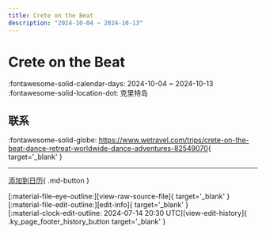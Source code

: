 ```yaml
---
title: Crete on the Beat
description: "2024-10-04 ~ 2024-10-13"
---
```


# Crete on the Beat 

:fontawesome-solid-calendar-days: 2024-10-04 ~ 2024-10-13  
:fontawesome-solid-location-dot: 克里特岛  

## 联系

:fontawesome-solid-globe: <https://www.wetravel.com/trips/crete-on-the-beat-dance-retreat-worldwide-dance-adventures-82549070>{ target='_blank' }  

---

[添加到日历](https://swing.news/ics/zh-Hans/2024/gr/crete-on-the-beat-2024.ics){ .md-button }

<div class="ky_page_footer" markdown>
<div class="ky_page_footer_trailing" markdown="span">
[:material-file-eye-outline:][view-raw-source-file]{ target='_blank' }
[:material-file-edit-outline:][edit-info]{ target='_blank' }
</div>
<div class="ky_page_footer_leading" markdown="span">
[:material-clock-edit-outline: 2024-07-14 20:30 UTC][view-edit-history]{ .ky_page_footer_history_button target='_blank' }
</div>
</div>

[view-raw-source-file]: https://github.com/swingdance/events/blob/main/2024/gr/crete-on-the-beat-2024.json "查看原始源文件"
[edit-info]: https://github.com/swingdance/events/issues/new?assignees=&labels=update+event&projects=&template=03-update_entity.yml&title=%5B2024%2Fgr%5D%20Crete%20on%20the%20Beat&region=gr&year=2024&id=crete-on-the-beat-2024&name=Crete%20on%20the%20Beat&org_id= "编辑信息"

[view-edit-history]: https://github.com/swingdance/events/commits/main/2024/gr/crete-on-the-beat-2024.json "查看编辑历史"
